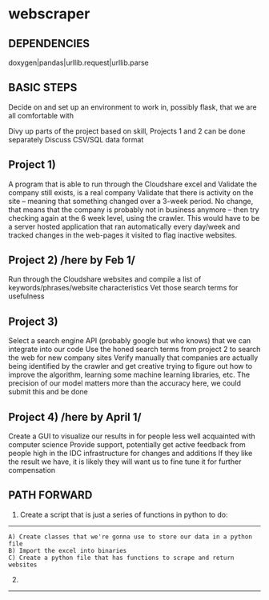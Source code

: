 # webscraper

**************DEPENDENCIES**************
---------------------------------
doxygen|pandas|urllib.request|urllib.parse

**************BASIC STEPS**************
---------------------------------
Decide on and set up an environment to work in, possibly flask, that we are all comfortable with

Divy up parts of the project based on skill, Projects 1 and 2 can be done separately
Discuss CSV/SQL data format

Project 1)
---------------------------------
A program that is able to run through the Cloudshare excel and
Validate the company still exists, is a real company
Validate that there is activity on the site – meaning that something changed over a 3-week period.  No change, that means that the company is probably not in business anymore – then try checking again at the 6 week level, using the crawler.
This would have to be a server hosted application that ran automatically every day/week and tracked changes in the web-pages it visited to flag inactive websites.

Project 2) /here by Feb 1/
---------------------------------
Run through the Cloudshare websites and compile a list of keywords/phrases/website characteristics
Vet those search terms for usefulness

Project 3)
---------------------------------
Select a search engine API (probably google but who knows) that we can integrate into our code
Use the honed search terms from project 2 to search the web for new company sites
Verify manually that companies are actually being identified by the crawler and get creative trying to figure out how to improve the algorithm, learning some machine learning libraries, etc.
The precision of our model matters more than the accuracy here, we could submit this and be done

Project 4) /here by April 1/
---------------------------------
Create a GUI to visualize our results in for people less well acquainted with computer science
Provide support, potentially get active feedback from people high in the IDC infrastructure for changes and additions
If they like the result we have, it is likely they will want us to fine tune it for further compensation


**************PATH FORWARD**************
---------------------------------
1) Create a script that is just a series of functions in python to do:
---------------------------------
    A) Create classes that we're gonna use to store our data in a python file
    B) Import the excel into binaries
    C) Create a python file that has functions to scrape and return websites
2)
---------------------------------



